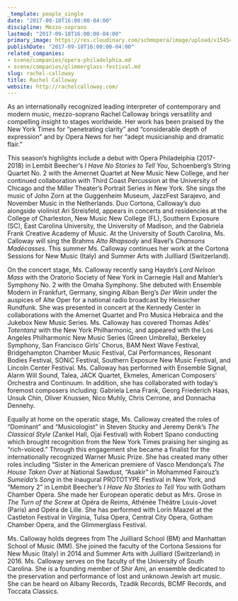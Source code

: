 ```yaml
---
_template: people_single
date: "2017-09-18T16:00:00-04:00"
discipline: Mezzo-soprano
lastmod: "2017-09-18T16:00:00-04:00"
primary_image: https://res.cloudinary.com/schmopera/image/upload/v1545409169/media/webhook-uploads/1505764460528/RachelCalloway-2017-Headshot.jpg.jpg
publishDate: "2017-09-18T16:00:00-04:00"
related_companies:
- scene/companies/opera-philadelphia.md
- scene/companies/glimmerglass-festival.md
slug: rachel-calloway
title: Rachel Calloway
website: http://rachelcalloway.com/
---
```


As an internationally recognized leading interpreter of contemporary and modern music, mezzo-soprano Rachel Calloway brings versatility and compelling insight to stages worldwide. Her work has been praised by the New York Times for “penetrating clarity” and “considerable depth of expression” and by Opera News for her “adept musicianship and dramatic flair.”

This season’s highlights include a debut with Opera Philadelphia (2017-2018) in Lembit Beecher’s *I Have No Stories to Tell You*, Schoenberg’s String Quartet No. 2 with the Amernet Quartet at New Music New College, and her continued collaboration with Third Coast Percussion at the University of Chicago and the Miller Theater’s Portrait Series in New York. She sings the music of John Zorn at the Guggenheim Museum, JazzFest Sarajevo, and November Music in the Netherlands. Duo Cortona, Calloway’s duo alongside violinist Ari Streisfeld, appears in concerts and residencies at the College of Charleston, New Music New College (FL), Southern Exposure (SC), East Carolina University, the University of Madison,
and the Gabriela Frank Creative Academy of Music. At the University of South Carolina, Ms. Calloway will sing the Brahms *Alto Rhapsody* and Ravel’s *Chansons Madécasses*. This summer Ms. Calloway continues her work at the Cortona Sessions for New Music (Italy) and Summer Arts with Juilliard (Switzerland).

On the concert stage, Ms. Calloway recently sang Haydn’s *Lord Nelson Mass* with the Oratorio Society of New York in Carnegie Hall and Mahler’s Symphony No. 2 with the Omaha Symphony. She debuted with Ensemble Modern in Frankfurt, Germany, singing Alban Berg’s *Der Wein* under the auspices of Alte Oper for a national radio broadcast by Heissicher Rundfunk. She was presented in concert at the Kennedy Center in collaborations with the Amernet Quartet and Pro Musica Hebraica and the Jukebox New Music Series. Ms. Calloway has covered Thomas Adès’ *Totentanz* with the New York Philharmonic, and appeared with the Los Angeles Philharmonic New Music Series (Green Umbrella), Berkeley Symphony, San Francisco Girls’ Chorus, BAM Next Wave Festival, Bridgehampton Chamber Music Festival, Cal Performances, Resonant Bodies Festival, SONiC Festival, Southern Exposure New Music Festival, and Lincoln Center Festival. Ms. Calloway has performed with Ensemble Signal, Alarm Will Sound, Talea,
JACK Quartet, Ekmeles, American Composers’ Orchestra and Continuum. In addition, she has
collaborated with today’s foremost composers including: Gabriela Lena Frank, Georg Friederich Haas, Unsuk Chin, Oliver Knussen, Nico Muhly, Chris Cerrone, and Donnacha Dennehy.

Equally at home on the operatic stage, Ms. Calloway created the roles of “Dominant” and “Musicologist” in Steven Stucky and Jeremy Denk’s *The Classical Style* (Zankel Hall, Ojai Festival) with Robert Spano conducting which brought recognition from the New York Times praising her singing as “rich-voiced.” Through this engagement she became a finalist for the internationally recognized Warner Music Prize. She has created many other roles including “Sister in the American premiere of Vasco Mendonça’s *The House Taken Over* at National Sawdust, “Asakir” in Mohammed Fairouz’s *Sumeida’s Song* in the inaugural PROTOTYPE Festival in New York, and “Memory 2” in Lembit Beecher’s *I Have No Stories to Tell You* with Gotham Chamber Opera. She made her European operatic debut as Mrs. Grose in *The Turn of the Screw* at Opéra de Reims, Athénée Théâtre Louis-Jovet (Paris) and Opéra de Lille. She has performed with Lorin Maazel at the Castleton Festival in Virginia, Tulsa Opera, Central City Opera,
Gotham Chamber Opera, and the Glimmerglass Festival.

Ms. Calloway holds degrees from The Juilliard School (BM) and Manhattan School of Music (MM). She joined the faculty of the Cortona Sessions for New Music (Italy) in 2014 and Summer Arts with Juilliard (Switzerland) in 2016. Ms. Calloway serves on the faculty of the University of South Carolina. She is a founding member of Shir Ami, an ensemble dedicated to the preservation and performance of lost and unknown Jewish art music. She can be heard on Albany Records, Tzadik Records, BCMF Records, and Toccata Classics.
